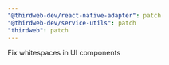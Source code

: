 ```yaml
---
"@thirdweb-dev/react-native-adapter": patch
"@thirdweb-dev/service-utils": patch
"thirdweb": patch
---
```


Fix whitespaces in UI components
